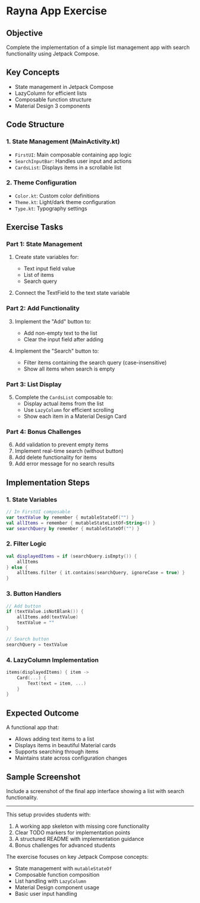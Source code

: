 # Rayna App Exercise

## Objective
Complete the implementation of a simple list management app with search functionality using Jetpack Compose.

## Key Concepts
- State management in Jetpack Compose
- LazyColumn for efficient lists
- Composable function structure
- Material Design 3 components

## Code Structure

### 1. State Management (MainActivity.kt)
- `FirstUI`: Main composable containing app logic
- `SearchInputBar`: Handles user input and actions
- `CardsList`: Displays items in a scrollable list

### 2. Theme Configuration
- `Color.kt`: Custom color definitions
- `Theme.kt`: Light/dark theme configuration
- `Type.kt`: Typography settings

## Exercise Tasks

### Part 1: State Management
1. Create state variables for:
    - Text input field value
    - List of items
    - Search query

2. Connect the TextField to the text state variable

### Part 2: Add Functionality
3. Implement the "Add" button to:
    - Add non-empty text to the list
    - Clear the input field after adding

4. Implement the "Search" button to:
    - Filter items containing the search query (case-insensitive)
    - Show all items when search is empty

### Part 3: List Display
5. Complete the `CardsList` composable to:
    - Display actual items from the list
    - Use `LazyColumn` for efficient scrolling
    - Show each item in a Material Design Card

### Part 4: Bonus Challenges
6. Add validation to prevent empty items
7. Implement real-time search (without button)
8. Add delete functionality for items
9. Add error message for no search results

## Implementation Steps

### 1. State Variables
```kotlin
// In FirstUI composable
var textValue by remember { mutableStateOf("") }
val allItems = remember { mutableStateListOf<String>() }
var searchQuery by remember { mutableStateOf("") }
```

### 2. Filter Logic
```kotlin
val displayedItems = if (searchQuery.isEmpty()) {
    allItems
} else {
    allItems.filter { it.contains(searchQuery, ignoreCase = true) }
}
```

### 3. Button Handlers
```kotlin
// Add button
if (textValue.isNotBlank()) {
    allItems.add(textValue)
    textValue = ""
}

// Search button
searchQuery = textValue
```

### 4. LazyColumn Implementation
```kotlin
items(displayedItems) { item ->
    Card(...) {
        Text(text = item, ...)
    }
}
```

## Expected Outcome
A functional app that:
- Allows adding text items to a list
- Displays items in beautiful Material cards
- Supports searching through items
- Maintains state across configuration changes

## Sample Screenshot

Include a screenshot of the final app interface showing a list with search functionality.

---

This setup provides students with:
1. A working app skeleton with missing core functionality
2. Clear TODO markers for implementation points
3. A structured README with implementation guidance
4. Bonus challenges for advanced students

The exercise focuses on key Jetpack Compose concepts:
- State management with `mutableStateOf`
- Composable function composition
- List handling with `LazyColumn`
- Material Design component usage
- Basic user input handling

